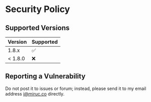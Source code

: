# Security Policy

## Supported Versions

| Version | Supported          |
| ------- | ------------------ |
| 1.8.x   | :white_check_mark: |
| < 1.8.0 | :x:                |

## Reporting a Vulnerability

Do not post it to issues or forum; instead, please send it to my email address i@miruc.co directly.
